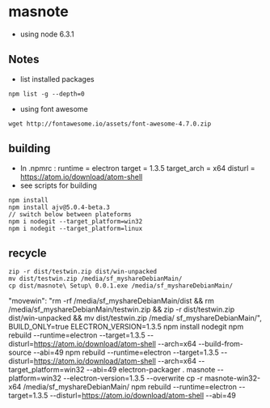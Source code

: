 # masnote* using node 6.3.1## Notes * list installed packages ```npm list -g --depth=0```* using font awesome```wget http://fontawesome.io/assets/font-awesome-4.7.0.zip  ```## building* In .npmrc : runtime = electron target = 1.3.5 target_arch = x64 disturl = https://atom.io/download/atom-shell* see scripts for building ```npm install npm install ajv@5.0.4-beta.3// switch below between plateforms npm i nodegit --target_platform=win32npm i nodegit --target_platform=linux```## recycle ```zip -r dist/testwin.zip dist/win-unpackedmv dist/testwin.zip /media/sf_myshareDebianMain/cp dist/masnote\ Setup\ 0.0.1.exe /media/sf_myshareDebianMain/```  "movewin": "rm -rf /media/sf_myshareDebianMain/dist && rm /media/sf_myshareDebianMain/testwin.zip && zip -r dist/testwin.zip dist/win-unpacked && mv dist/testwin.zip /media/             sf_myshareDebianMain/",BUILD_ONLY=true ELECTRON_VERSION=1.3.5 npm install nodegit npm rebuild --runtime=electron --target=1.3.5 --disturl=https://atom.io/download/atom-shell --arch=x64 --build-from-source --abi=49npm rebuild --runtime=electron --target=1.3.5 --disturl=https://atom.io/download/atom-shell --arch=x64 --target_platform=win32 --abi=49electron-packager . masnote --platform=win32 --electron-version=1.3.5 --overwritecp -r masnote-win32-x64 /media/sf_myshareDebianMain/npm rebuild --runtime=electron --target=1.3.5 --disturl=https://atom.io/download/atom-shell --abi=49